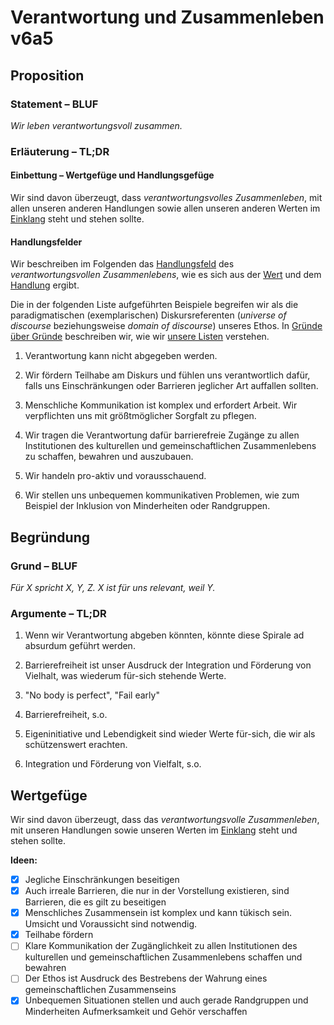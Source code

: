 ﻿<!---
   NAME - The NAME of this project is:
ethos

  FILE - The FILENAME of the current file is:
/v6a5.md

  CREATION - This project was CREATED on:
2017-01-28-16:15:00 UTC

  MODIFICATION - This project was last MODIFIED on:
2017-01-28-16:15:00 UTC

  VERSION - The current VERSION of this project is:
<git-commit-hash>-2017-01-28-16:15:00 UTC

  CREATOR(S) - This project was CREATED by:
Michael Czechowski, Martin Maga

  CONTACT - You can CONTACT the creator(s) or developer(s) of this project at:
E-Mail: mail@martinmaga.de

  COPYRIGHT - The COPYRIGHT holder of this project is:
COPYRIGHT (c) 2016 Martin Maga

  LICENSE - This project is LICENSED under the following license:
Martin Maga 2016 CC BY-SA 4.0 https://creativecommons.org

  SUBFILE – This is a SUBFILE! For more INFORMATION on this project go to:
/README.md
--->

# Verantwortung und Zusammenleben v6a5
## Proposition
### Statement – BLUF
*Wir leben verantwortungsvoll zusammen.*

### Erläuterung – TL;DR
#### Einbettung – Wertgefüge und Handlungsgefüge
Wir sind davon überzeugt, dass *verantwortungsvolles Zusammenleben*, mit allen unseren anderen Handlungen sowie allen unseren anderen Werten im [Einklang](../synopsis/reasons.md) steht und stehen sollte.

#### Handlungsfelder
Wir beschreiben im Folgenden das [Handlungsfeld](../synopsis/reasons.md) des *verantwortungsvollen Zusammenlebens*, wie es sich aus der [Wert](../values/vi_value.md)
und dem [Handlung](../actions/ai_action.md) ergibt.

Die in der folgenden Liste aufgeführten Beispiele begreifen wir als die paradigmatischen (exemplarischen) Diskursreferenten (*universe of discourse* beziehungsweise *domain of discourse*) unseres Ethos.
In [Gründe über Gründe](../synopsis/reasons.md) beschreiben wir, wie wir [unsere Listen](../synopsis/reasons.md) verstehen.

1. Verantwortung kann nicht abgegeben werden.

2. Wir fördern Teilhabe am Diskurs und fühlen uns verantwortlich dafür, falls uns Einschränkungen oder Barrieren jeglicher Art auffallen sollten.

3. Menschliche Kommunikation ist komplex und erfordert Arbeit. Wir verpflichten uns mit größtmöglicher Sorgfalt zu pflegen.

4. Wir tragen die Verantwortung dafür barrierefreie Zugänge zu allen Institutionen des kulturellen und gemeinschaftlichen Zusammenlebens zu schaffen, bewahren und auszubauen.

5. Wir handeln pro-aktiv und vorausschauend.

6. Wir stellen uns unbequemen kommunikativen Problemen, wie zum Beispiel der Inklusion von Minderheiten oder Randgruppen.

## Begründung
### Grund – BLUF
*Für X spricht X, Y, Z.*
*X ist für uns relevant, weil Y.*

### Argumente – TL;DR
1. Wenn wir Verantwortung abgeben könnten, könnte diese Spirale ad absurdum geführt werden.

2. Barrierefreiheit ist unser Ausdruck der Integration und Förderung von Vielhalt, was wiederum für-sich stehende Werte.

3. "No body is perfect", "Fail early"

4. Barrierefreiheit, s.o.

5. Eigeninitiative und Lebendigkeit sind wieder Werte für-sich, die wir als schützenswert erachten.

6. Integration und Förderung von Vielfalt, s.o.

## Wertgefüge
Wir sind davon überzeugt, dass das *verantwortungsvolle Zusammenleben*, mit unseren Handlungen sowie unseren Werten im [Einklang](../synopsis/reasons.md) steht und stehen sollte.

**Ideen:**
- [x] Jegliche Einschränkungen beseitigen
- [x] Auch irreale Barrieren, die nur in der Vorstellung existieren, sind Barrieren, die es gilt zu beseitigen
- [x] Menschliches Zusammensein ist komplex und kann tükisch sein. Umsicht und Voraussicht sind notwendig.
- [x] Teilhabe fördern
- [ ] Klare Kommunikation der Zugänglichkeit zu allen Institutionen des kulturellen und gemeinschaftlichen Zusammenlebens schaffen und bewahren
- [ ] Der Ethos ist Ausdruck des Bestrebens der Wahrung eines gemeinschaftlichen Zusammenseins
- [x] Unbequemen Situationen stellen und auch gerade Randgruppen und Minderheiten Aufmerksamkeit und Gehör verschaffen
